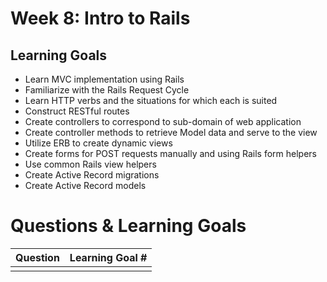 # Week 8: Intro to Rails
## Learning Goals
- Learn MVC implementation using Rails
- Familiarize with the Rails Request Cycle
- Learn HTTP verbs and the situations for which each is suited
- Construct RESTful routes
- Create controllers to correspond to sub-domain of web application
- Create controller methods to retrieve Model data and serve to the view
- Utilize ERB to create dynamic views
- Create forms for POST requests manually and using Rails form helpers
- Use common Rails view helpers
- Create Active Record migrations
- Create Active Record models


# Questions & Learning Goals
| Question | Learning Goal #|
|:--------:|-------------------
|          |   |
